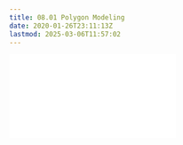 ```yaml
---
title: 08.01 Polygon Modeling
date: 2020-01-26T23:11:13Z
lastmod: 2025-03-06T11:57:02
---
```


![Link to included file content](../../../../3d-modeling/polygon-mesh-3d-modeling-basics.md)
